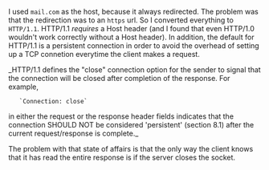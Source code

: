 I used `mail.com` as the host, because it always redirected.  The problem was that the redirection was to an `https` url. So I converted everything to `HTTP/1.1`.  HTTP/1.1 _requires_ a Host header (and I found that even HTTP/1.0 wouldn't work correctly without a Host header).  In addition, the default for HTTP/1.1 is a persistent connection in order to avoid the overhead of setting up a TCP connetion everytime the client makes a request.

_HTTP/1.1 defines the "close" connection option for the sender to signal that the connection will be closed after completion of the response. For example,

       `Connection: close`
       
in either the request or the response header fields indicates that the connection SHOULD NOT be considered 'persistent' (section 8.1) after the current request/response is complete._




The problem with that state of affairs is that the only way the client knows that it has read the entire response is if the server closes the socket.
